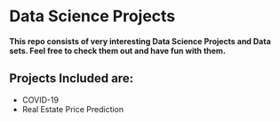 # Data Science Projects

#### This repo consists of very interesting Data Science Projects and Data sets. Feel free to check them out and have fun with them.

## Projects Included are:

- COVID-19
- Real Estate Price Prediction
